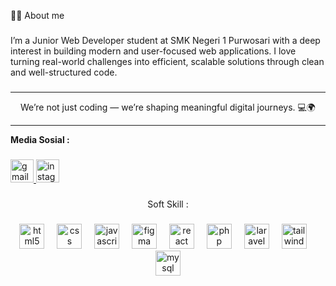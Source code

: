 <p align="left">🧑‍💻 About me</p>

###

<p align="left">I’m a Junior Web Developer student at SMK Negeri 1 Purwosari with a deep interest in building modern and user-focused web applications. I love turning real-world challenges into efficient, scalable solutions through clean and well-structured code.</p>

###
<hr>
<p align="center">We’re not just coding — we’re shaping meaningful digital journeys. 💻🌍</p>
<hr>

<p align="left"><b>Media Sosial :</b></b></p>

###

<div align="left">
  <a href="mailto:falerfarel99@gmail.com">
  <img 
    src="https://img.shields.io/static/v1?message=Gmail&logo=gmail&label=&color=D14836&logoColor=white&labelColor=&style=flat" 
    height="37" 
    alt="gmail logo" 
  />
</a>

  <a href="https://www.instagram.com/fuwarrelll?igsh=MXhucDhyM2t0ODVxOA==" target="_blank">
    <img src="https://img.shields.io/static/v1?message=Instagram&logo=instagram&label=&color=E4405F&logoColor=white&labelColor=&style=flat" height="37" alt="instagram logo"  />
  </a>
</div>

###

<p align="center">Soft Skill :</p>

###

<div align="center">
  <img src="https://cdn.jsdelivr.net/gh/devicons/devicon/icons/html5/html5-original.svg" height="40" alt="html5 logo"  />
  <img width="12" />
  <img src="https://cdn.jsdelivr.net/gh/devicons/devicon/icons/css3/css3-original.svg" height="40" alt="css logo"  />
  <img width="12" />
  <img src="https://cdn.jsdelivr.net/gh/devicons/devicon/icons/javascript/javascript-original.svg" height="40" alt="javascript logo"  />
  <img width="12" />
  <img src="https://cdn.jsdelivr.net/gh/devicons/devicon/icons/figma/figma-original.svg" height="40" alt="figma logo"  />
  <img width="12" />
  <img src="https://cdn.jsdelivr.net/gh/devicons/devicon/icons/react/react-original.svg" height="40" alt="react logo"  />
  <img width="12" />
  <img src="https://cdn.jsdelivr.net/gh/devicons/devicon/icons/php/php-original.svg" height="40" alt="php logo"  />
  <img width="12" />
  <img src="https://cdn.jsdelivr.net/gh/devicons/devicon/icons/laravel/laravel-original.svg" height="40" alt="laravel logo"  />
  <img width="12" />
  <img src="https://cdn.simpleicons.org/tailwindcss/06B6D4" height="40" alt="tailwindcss logo"  />
  <img width="12" />
  <img src="https://cdn.jsdelivr.net/gh/devicons/devicon/icons/mysql/mysql-original.svg" height="40" alt="mysql logo"  />
</div>

###
